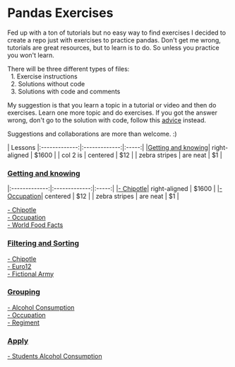 # Pandas Exercises

Fed up with a ton of tutorials but no easy way to find exercises I decided to create a repo just with exercises to practice pandas.
Don't get me wrong, tutorials are great resources, but to learn is to do. So unless you practice you won't learn.

There will be three different types of files:  
&nbsp;&nbsp;1. Exercise instructions  
&nbsp;&nbsp;2. Solutions without code  
&nbsp;&nbsp;3. Solutions with code and comments

My suggestion is that you learn a topic in a tutorial or video and then do exercises.
Learn one more topic and do exercises. If you got the answer wrong, don't go to the solution with code, follow this [advice](https://github.com/FreeCodeCamp/freecodecamp/wiki/FreeCodeCamp-Get-Help) instead.

Suggestions and collaborations are more than welcome. :)

| Lessons
|:-------------:|:-------------:|:-----:|
|[Getting and knowing](https://github.com/guipsamora/pandas_exercises/tree/master/Getting_%26_Knowing_Your_Data)| right-aligned | $1600 |
| col 2 is      | centered      |   $12 |
| zebra stripes | are neat      |    $1 |

### [Getting and knowing](https://github.com/guipsamora/pandas_exercises/tree/master/Getting_%26_Knowing_Your_Data)  
|:-------------:|:-------------:|:-----:|
|[- Chipotle](https://github.com/guipsamora/pandas_exercises/tree/master/Getting_%26_Knowing_Your_Data/Chipotle)| right-aligned | $1600 |
|[- Occupation](https://github.com/guipsamora/pandas_exercises/tree/master/Getting_%26_Knowing_Your_Data/Occupation)| centered      |   $12 |
| zebra stripes | are neat      |    $1 |


[- Chipotle](https://github.com/guipsamora/pandas_exercises/tree/master/Getting_%26_Knowing_Your_Data/Chipotle)  
[- Occupation](https://github.com/guipsamora/pandas_exercises/tree/master/Getting_%26_Knowing_Your_Data/Occupation)  
[- World Food Facts](https://github.com/guipsamora/pandas_exercises/tree/master/Getting_%26_Knowing_Your_Data/World%20Food%20Facts)

### [Filtering and Sorting](https://github.com/guipsamora/pandas_exercises/tree/master/Filtering_%26_Sorting)
[- Chipotle](https://github.com/guipsamora/pandas_exercises/tree/master/Filtering_%26_Sorting/Chipotle)  
[- Euro12](https://github.com/guipsamora/pandas_exercises/tree/master/Filtering_%26_Sorting/Euro12)  
[- Fictional Army](https://github.com/guipsamora/pandas_exercises/tree/master/Filtering_%26_Sorting/Fictional%20Army)

### [Grouping](https://github.com/guipsamora/pandas_exercises/tree/master/Grouping)
[- Alcohol Consumption](https://github.com/guipsamora/pandas_exercises/tree/master/Grouping/Alcohol%20Consumption%20)  
[- Occupation](https://github.com/guipsamora/pandas_exercises/tree/master/Grouping/Occupation)  
[- Regiment](https://github.com/guipsamora/pandas_exercises/tree/master/Grouping/Regiment)

### [Apply](https://github.com/guipsamora/pandas_exercises/tree/master/Grouping)
[- Students Alcohol Consumption](https://github.com/guipsamora/pandas_exercises/tree/master/Apply/Students%20Alcohol%20Consumption)
